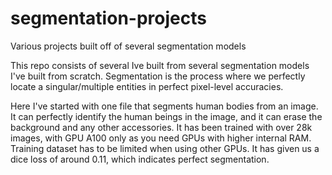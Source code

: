 # segmentation-projects
Various projects built off of several segmentation models

This repo consists of several Ive built from several segmentation models I've built from scratch. Segmentation is the process where we perfectly locate a singular/multiple entities in perfect pixel-level accuracies.

Here I've started with one file that segments human bodies from an image. It can perfectly identify the human beings in the image, and it can erase the background and any other accessories. It has been trained with over 28k images, with GPU A100 only
as you need GPUs with higher internal RAM. Training dataset has to be limited when using other GPUs. It has given us a dice loss of around 0.11, which indicates perfect segmentation.
